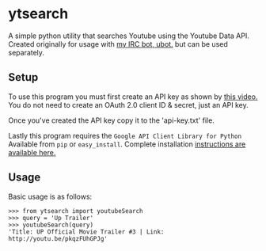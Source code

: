 ytsearch
========

A simple python utility that searches Youtube using the Youtube Data API. 
Created originally for usage with [my IRC bot, ubot.][1] but can be used separately.

Setup
--------

To use this program you must first create an API key as shown by [this video.][2]
You do not need to create an OAuth 2.0 client ID & secret, just an API key.

Once you've created the API key copy it to the 'api-key.txt' file.

Lastly this program requires the `Google API Client Library for Python`
Available from `pip` or `easy_install`. Complete installation [instructions are available here.][3]
 
Usage
---------

Basic usage is as follows:

	>>> from ytsearch import youtubeSearch
	>>> query = 'Up Trailer'
	>>> youtubeSearch(query)
	'Title: UP Official Movie Trailer #3 | Link: http://youtu.be/pkqzFUhGPJg'


[1]: https://github.com/sleepyotaku/ubot/
[2]: https://www.youtube.com/watch?v=Im69kzhpR3I
[3]: https://developers.google.com/api-client-library/python/start/installation
